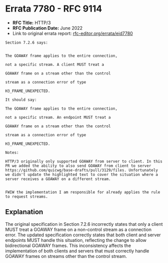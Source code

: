# Errata 7780 - RFC 9114

- **RFC Title:** HTTP/3
- **RFC Publication Date:** June 2022
- Link to original errata report: [rfc-editor.org/errata/eid7780](https://www.rfc-editor.org/errata/eid7780)

```
Section 7.2.6 says:


The GOAWAY frame applies to the entire connection,
not a specific stream. A client MUST treat a
GOAWAY frame on a stream other than the control
stream as a connection error of type
H3_FRAME_UNEXPECTED.

It should say:

The GOAWAY frame applies to the entire connection,
not a specific stream. An endpoint MUST treat a
GOAWAY frame on a stream other than the control
stream as a connection error of type
H3_FRAME_UNEXPECTED.

Notes:

HTTP/3 originally only supported GOAWAY from server to client. In this PR we added the ability to also send GOAWAY from client to server https://github.com/quicwg/base-drafts/pull/3129/files. Unfortunately we didn't update the highlighted text to cover the situation where a server receives a GOAWAY on a different stream. 

FWIW the implementation I am responsible for already applies the rule to request streams.
```

## Explanation

The original specification in Section 7.2.6 incorrectly states that only a client MUST treat a GOAWAY frame on a non-control stream as a connection error.  The updated specification correctly states that both client and server endpoints MUST handle this situation, reflecting the change to allow bidirectional GOAWAY frames. This inconsistency affects the implementation of both clients and servers that must correctly handle GOAWAY frames on streams other than the control stream.
